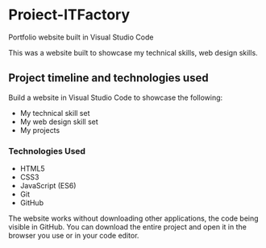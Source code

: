 # Proiect-ITFactory

Portfolio website built in Visual Studio Code 


This was a website built to showcase my technical skills, web design skills.



## Project timeline and technologies used

Build a website in Visual Studio Code to showcase the following:
* My technical skill set
* My web design skill set
* My projects

### Technologies Used

* HTML5
* CSS3
* JavaScript (ES6)
* Git
* GitHub

The website works without downloading other applications, the code being visible in GitHub. 
You can download the entire project and open it in the browser you use or in your code editor.
